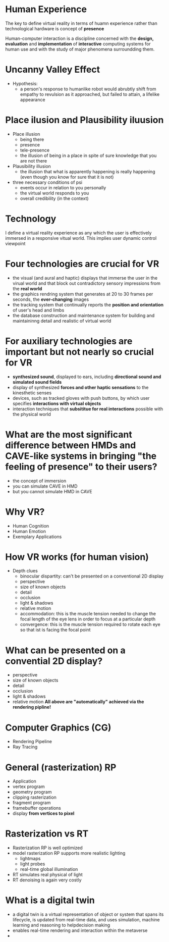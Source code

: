 # Human Experience

The key to define virtual reality in terms of huamn experience rather than technological hardware is concept of **presence**

Human-computer interaction is a discipline concerned with the **design, evaluation** and **implementation** of **interactive** computing systems for human use and with the study of major phenomena surroundding them.

# Uncanny Valley Effect 
- Hypothesis:
	- a person's response to humanlike robot would abrubtly shift from empathy to revulsion as it approached, but failed to attain, a lifelike appearance

# Place ilusion and Plausibility iluusion

- Place illusion
	- being there
	- presence
	- tele-presence
	- the illusion of being in a place in spite of sure knowledge that you are not there
- Plausibility illusion
	- the illusion that what is apparently happening is really happening (even though you know for sure that it is not)
- three necessary conditions of psi
	- events occur in relation to you personally
	- the virtual world responds to you
	- overall credibility (in the context)
# Technology

I define a virtual reality experience as any which the user is effectively immersed in a responsive vitual world. This implies user dynamic control viewpoint

# Four technologies are crucial for VR

- the visual (and aural and haptic) displays that immerse the user in the virual world and that block out contradictory sensory impressions from the **real world**
- the graphics rendring system that generates at 20 to 30 frames per seconds, the **ever-changing** images
- the tracking system that continually reports the **position and orientation** of user's head and limbs
- the database construction and maintenance system for building and maintaininng detail and realistic of virtual world

# For auxiliary technologies are important but not nearly so crucial for VR

- **synthesized sound**, displayed to ears, including **directional sound and simulated sound fields**
- display of synthesized **forces and other haptic sensations** to the kinesthetic senses
- devices, such as tracked gloves with push buttons, by which user specifies **interactions with virtual objects**
- interaction techniques that **subsititue for real interactions** possible with the physical world

# What are the most significant difference between HMDs and CAVE-like systems in bringing "the feeling of presence" to their users?
- the concept of immersion 
- you can simulate CAVE in HMD
- but you cannot simulate HMD in CAVE

# Why VR?
- Human Cognition
- Human Emotion 
- Exemplary Applications

# How VR works (for human vision)
- Depth clues
	- binocular dispartity: can't be presented on a conventional 2D display
	- perspective 
	- size of known objects
	- detail
	- occlusion
	- light & shadows
	- relative motion
	- accommodation: this is the muscle tension needed to change the focal length of the eye lens in order to focus at a particular depth
	- convergence: this is the muscle tension required to rotate each eye so that ist is facing the focal point

# What can be presented on a convential 2D display?
- perspective
- size of known objects
- detail
- occlusion
- light & shadows
- relative motion
**All above are "automatically" achieved via the rendering pipline!**

# Computer Graphics (CG)
- Rendering Pipeline
- Ray Tracing

# General (rasterization) RP

- Application
- vertex program
- geometry program
- clipping rasterization
- fragment program
- framebuffer operations
- display
**from vertices to pixel**

# Rasterization vs RT

- Rasterization RP is well optimized
- model rasterization RP supports more realistic lighting
	- lightmaps
	- light probes
	- real-time global illumination
- RT simulates real physical of light
- RT denoising is again very costly

# What is a digital twin
- a digital twin is a virtual representation of object or system that spans its lifecycle, is updated from real-time data, and uses simulation, machine learning and reasoning to helpdecision making
- enables real-time rendering and interaction within the metaverse
- 
